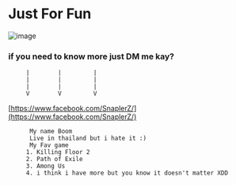 # Just For Fun
![image](https://ih1.redbubble.net/image.1684340737.8521/fposter,small,wall_texture,product,750x1000.jpg)
### if you need to know more just DM me kay?
         |        |         |
         |        |         |
         |        |         |
         V        V         V
[https://www.facebook.com/SnaplerZ/](https://www.facebook.com/SnaplerZ/)

          My name Boom
          Live in thailand but i hate it :)
          My Fav game
         1. Killing Floor 2
         2. Path of Exile
         3. Among Us
         4. i think i have more but you know it doesn't matter XDD
